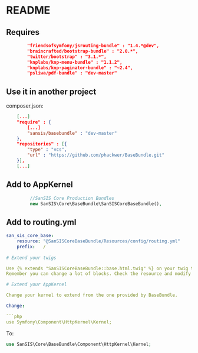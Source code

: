 # README

## Requires

```json
        "friendsofsymfony/jsrouting-bundle" : "1.4.*@dev",
        "braincrafted/bootstrap-bundle" : "2.0.*",
        "twitter/bootstrap" : "3.1.*",
        "knplabs/knp-menu-bundle" : "1.1.2",
        "knplabs/knp-paginator-bundle" : "~2.4",
        "psliwa/pdf-bundle" : "dev-master"
```
        
## Use it in another project

composer.json:
```json
    [...]
    "require" : {
        [...]
        "sansis/basebundle" : "dev-master"
    },
    "repositories" : [{
        "type" : "vcs",
        "url" : "https://github.com/phackwer/BaseBundle.git"
    }],
    [...]
```

## Add to AppKernel

```php
         //SanSIS Core Production Bundles
         new SanSIS\Core\BaseBundle\SanSISCoreBaseBundle(),
```

## Add to routing.yml

```yml
san_sis_core_base:
    resource: "@SanSISCoreBaseBundle/Resources/config/routing.yml"
    prefix:   /
    
# Extend your twigs

Use {% extends "SanSISCoreBaseBundle::base.html.twig" %} on your twig templates to work ok
Remember you can change a lot of blocks. Check the resource and modify the blocks you want.

# Extend your AppKernel

Change your kernel to extend from the one provided by BaseBundle.

Change:

```php
use Symfony\Component\HttpKernel\Kernel;
```

To:

```php
use SanSIS\Core\BaseBundle\Component\HttpKernel\Kernel;
```